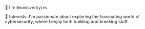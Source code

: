 👋 I'm `@mindoverbytes`

👀 Interests: I'm passionate about exploring the fascinating world of cybersecurity, where I enjoy both building and breaking stuff.

